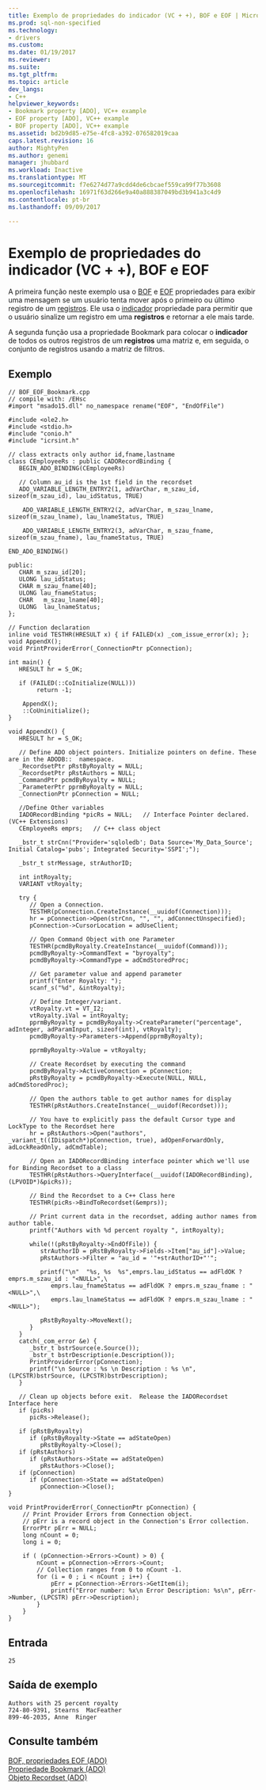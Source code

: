```yaml
---
title: Exemplo de propriedades do indicador (VC + +), BOF e EOF | Microsoft Docs
ms.prod: sql-non-specified
ms.technology:
- drivers
ms.custom: 
ms.date: 01/19/2017
ms.reviewer: 
ms.suite: 
ms.tgt_pltfrm: 
ms.topic: article
dev_langs:
- C++
helpviewer_keywords:
- Bookmark property [ADO], VC++ example
- EOF property [ADO], VC++ example
- BOF property [ADO], VC++ example
ms.assetid: bd2b9d85-e75e-4fc8-a392-076582019caa
caps.latest.revision: 16
author: MightyPen
ms.author: genemi
manager: jhubbard
ms.workload: Inactive
ms.translationtype: MT
ms.sourcegitcommit: f7e6274d77a9cdd4de6cbcaef559ca99f77b3608
ms.openlocfilehash: 16971f63d266e9a40a888387049bd3b941a3c4d9
ms.contentlocale: pt-br
ms.lasthandoff: 09/09/2017

---
```

# <a name="bof-eof-and-bookmark-properties-example-vc"></a>Exemplo de propriedades do indicador (VC + +), BOF e EOF
A primeira função neste exemplo usa o [BOF](../../../ado/reference/ado-api/bof-eof-properties-ado.md) e [EOF](../../../ado/reference/ado-api/bof-eof-properties-ado.md) propriedades para exibir uma mensagem se um usuário tenta mover após o primeiro ou último registro de um [registros](../../../ado/reference/ado-api/recordset-object-ado.md). Ele usa o [indicador](../../../ado/reference/ado-api/bookmark-property-ado.md) propriedade para permitir que o usuário sinalize um registro em uma **registros** e retornar a ele mais tarde.  
  
 A segunda função usa a propriedade Bookmark para colocar o **indicador** de todos os outros registros de um **registros** uma matriz e, em seguida, o conjunto de registros usando a matriz de filtros.  
  
## <a name="example"></a>Exemplo  
  
```  
// BOF_EOF_Bookmark.cpp  
// compile with: /EHsc  
#import "msado15.dll" no_namespace rename("EOF", "EndOfFile")  
  
#include <ole2.h>  
#include <stdio.h>  
#include "conio.h"  
#include "icrsint.h"  
  
// class extracts only author id,fname,lastname  
class CEmployeeRs : public CADORecordBinding {  
   BEGIN_ADO_BINDING(CEmployeeRs)  
  
   // Column au_id is the 1st field in the recordset     
   ADO_VARIABLE_LENGTH_ENTRY2(1, adVarChar, m_szau_id, sizeof(m_szau_id), lau_idStatus, TRUE)  
  
    ADO_VARIABLE_LENGTH_ENTRY2(2, adVarChar, m_szau_lname, sizeof(m_szau_lname), lau_lnameStatus, TRUE)  
  
    ADO_VARIABLE_LENGTH_ENTRY2(3, adVarChar, m_szau_fname, sizeof(m_szau_fname), lau_fnameStatus, TRUE)  
  
END_ADO_BINDING()  
  
public:  
   CHAR m_szau_id[20];  
   ULONG lau_idStatus;  
   CHAR m_szau_fname[40];  
   ULONG lau_fnameStatus;  
   CHAR   m_szau_lname[40];  
   ULONG  lau_lnameStatus;  
};  
  
// Function declaration  
inline void TESTHR(HRESULT x) { if FAILED(x) _com_issue_error(x); };  
void AppendX();  
void PrintProviderError(_ConnectionPtr pConnection);  
  
int main() {  
   HRESULT hr = S_OK;  
  
   if (FAILED(::CoInitialize(NULL)))  
        return -1;  
  
    AppendX();  
    ::CoUninitialize();   
}  
  
void AppendX() {  
   HRESULT hr = S_OK;  
  
   // Define ADO object pointers. Initialize pointers on define. These are in the ADODB::  namespace.  
   _RecordsetPtr pRstByRoyalty = NULL;  
   _RecordsetPtr pRstAuthors = NULL;    
   _CommandPtr pcmdByRoyalty = NULL;  
   _ParameterPtr pprmByRoyalty = NULL;  
   _ConnectionPtr pConnection = NULL;  
  
   //Define Other variables  
   IADORecordBinding *picRs = NULL;   // Interface Pointer declared.(VC++ Extensions)     
   CEmployeeRs emprs;   // C++ class object      
  
   _bstr_t strCnn("Provider='sqloledb'; Data Source='My_Data_Source'; Initial Catalog='pubs'; Integrated Security='SSPI';");  
  
   _bstr_t strMessage, strAuthorID;  
  
   int intRoyalty;  
   VARIANT vtRoyalty;  
  
   try {  
      // Open a Connection.  
      TESTHR(pConnection.CreateInstance(__uuidof(Connection)));  
      hr = pConnection->Open(strCnn, "", "", adConnectUnspecified);  
      pConnection->CursorLocation = adUseClient;  
  
      // Open Command Object with one Parameter  
      TESTHR(pcmdByRoyalty.CreateInstance(__uuidof(Command)));  
      pcmdByRoyalty->CommandText = "byroyalty";  
      pcmdByRoyalty->CommandType = adCmdStoredProc;  
  
      // Get parameter value and append parameter  
      printf("Enter Royalty: ");  
      scanf_s("%d", &intRoyalty);  
  
      // Define Integer/variant.  
      vtRoyalty.vt = VT_I2;  
      vtRoyalty.iVal = intRoyalty;  
      pprmByRoyalty = pcmdByRoyalty->CreateParameter("percentage", adInteger, adParamInput, sizeof(int), vtRoyalty);  
      pcmdByRoyalty->Parameters->Append(pprmByRoyalty);  
  
      pprmByRoyalty->Value = vtRoyalty;  
  
      // Create Recordset by executing the command  
      pcmdByRoyalty->ActiveConnection = pConnection;  
      pRstByRoyalty = pcmdByRoyalty->Execute(NULL, NULL, adCmdStoredProc);  
  
      // Open the authors table to get author names for display  
      TESTHR(pRstAuthors.CreateInstance(__uuidof(Recordset)));  
  
      // You have to explicitly pass the default Cursor type and LockType to the Recordset here  
      hr = pRstAuthors->Open("authors", _variant_t((IDispatch*)pConnection, true), adOpenForwardOnly, adLockReadOnly, adCmdTable);   
  
      // Open an IADORecordBinding interface pointer which we'll use for Binding Recordset to a class      
      TESTHR(pRstAuthors->QueryInterface(__uuidof(IADORecordBinding), (LPVOID*)&picRs));  
  
      // Bind the Recordset to a C++ Class here      
      TESTHR(picRs->BindToRecordset(&emprs));  
  
      // Print current data in the recordset, adding author names from author table.  
      printf("Authors with %d percent royalty ", intRoyalty);  
  
      while(!(pRstByRoyalty->EndOfFile)) {  
         strAuthorID = pRstByRoyalty->Fields->Item["au_id"]->Value;  
         pRstAuthors->Filter = "au_id = '"+strAuthorID+"'";  
  
         printf("\n"  "%s, %s  %s",emprs.lau_idStatus == adFldOK ? emprs.m_szau_id : "<NULL>",\  
            emprs.lau_fnameStatus == adFldOK ? emprs.m_szau_fname : "<NULL>",\  
            emprs.lau_lnameStatus == adFldOK ? emprs.m_szau_lname : "<NULL>");  
  
         pRstByRoyalty->MoveNext();   
      }  
   }  
   catch(_com_error &e) {  
      _bstr_t bstrSource(e.Source());  
      _bstr_t bstrDescription(e.Description());  
      PrintProviderError(pConnection);  
      printf("\n Source : %s \n Description : %s \n", (LPCSTR)bstrSource, (LPCSTR)bstrDescription);  
   }  
  
   // Clean up objects before exit.  Release the IADORecordset Interface here     
   if (picRs)  
      picRs->Release();  
  
   if (pRstByRoyalty)  
      if (pRstByRoyalty->State == adStateOpen)  
         pRstByRoyalty->Close();  
   if (pRstAuthors)  
      if (pRstAuthors->State == adStateOpen)  
         pRstAuthors->Close();  
   if (pConnection)  
      if (pConnection->State == adStateOpen)  
         pConnection->Close();  
}  
  
void PrintProviderError(_ConnectionPtr pConnection) {  
    // Print Provider Errors from Connection object.  
    // pErr is a record object in the Connection's Error collection.  
    ErrorPtr pErr = NULL;  
    long nCount = 0;  
    long i = 0;  
  
    if ( (pConnection->Errors->Count) > 0) {  
        nCount = pConnection->Errors->Count;  
        // Collection ranges from 0 to nCount -1.  
        for (i = 0 ; i < nCount ; i++) {  
            pErr = pConnection->Errors->GetItem(i);  
            printf("Error number: %x\n Error Description: %s\n", pErr->Number, (LPCSTR) pErr->Description);  
        }  
    }  
}  
```  
  
## <a name="input"></a>Entrada  
  
```  
25  
```  
  
## <a name="sample-output"></a>Saída de exemplo  
  
```  
Authors with 25 percent royalty  
724-80-9391, Stearns  MacFeather  
899-46-2035, Anne  Ringer  
```  
  
## <a name="see-also"></a>Consulte também  
 [BOF, propriedades EOF (ADO)](../../../ado/reference/ado-api/bof-eof-properties-ado.md)   
 [Propriedade Bookmark (ADO)](../../../ado/reference/ado-api/bookmark-property-ado.md)   
 [Objeto Recordset (ADO)](../../../ado/reference/ado-api/recordset-object-ado.md)

